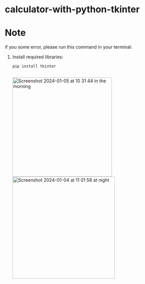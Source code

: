 # calculator-with-python-tkinter
<h1>Note</h1>
<p>if you some error, please run this command in your terminal:</p>
<ol>
  <li>Install required libraries:
    <pre><code>pip install tkinter
    </code></pre>
<img width="310" alt="Screenshot 2024-01-05 at 10 31 44 in the morning" src="https://github.com/Smey09/calculator-with-python-tkinter/assets/149933218/4414512a-9108-4304-9991-d39bf32596ba">

<img width="319" alt="Screenshot 2024-01-04 at 11 01 58 at night" src="https://github.com/Smey09/calculator-with-python-tkinter/assets/149933218/336d566b-7b0d-4f48-ae56-36d6f1bdc02e">
